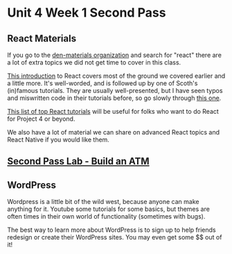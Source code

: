 # Unit 4 Week 1 Second Pass

## React Materials

If you go to the [den-materials organization](https://github.com/den-materials/) and search for "react" there are a lot of extra topics we did not get time to cover in this class.

[This introduction](https://scotch.io/tutorials/learning-react-getting-started-and-concepts) to React covers most of the ground we covered earlier and a little more.  It's well-worded, and is followed up by one of Scoth's (in)famous tutorials.  They are usually well-presented, but I have seen typos and miswritten code in their tutorials before, so go slowly through [this one](https://scotch.io/tutorials/create-a-simple-to-do-app-with-react).

[This list of top React tutorials](https://www.javascriptstuff.com/react-tutorials/) will be useful for folks who want to do React for Project 4 or beyond.

We also have a lot of material we can share on advanced React topics and React Native if you would like them.

## [Second Pass Lab - Build an ATM](https://github.com/den-materials/atm-react)

## WordPress

Wordpress is a little bit of the wild west, because anyone can make anything for it.  Youtube some tutorials for some basics, but themes are often times in their own world of functionality (sometimes with bugs). 

The best way to learn more about WordPress is to sign up to help friends redesign or create their WordPress sites.  You may even get some $$ out of it!
